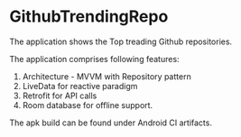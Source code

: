 # GithubTrendingRepo
The application shows the Top treading Github repositories.

The application comprises following features:
1. Architecture - MVVM with Repository pattern
2. LiveData for reactive paradigm
3. Retrofit for API calls
4. Room database for offline support.

The apk build can be found under Android CI artifacts.
